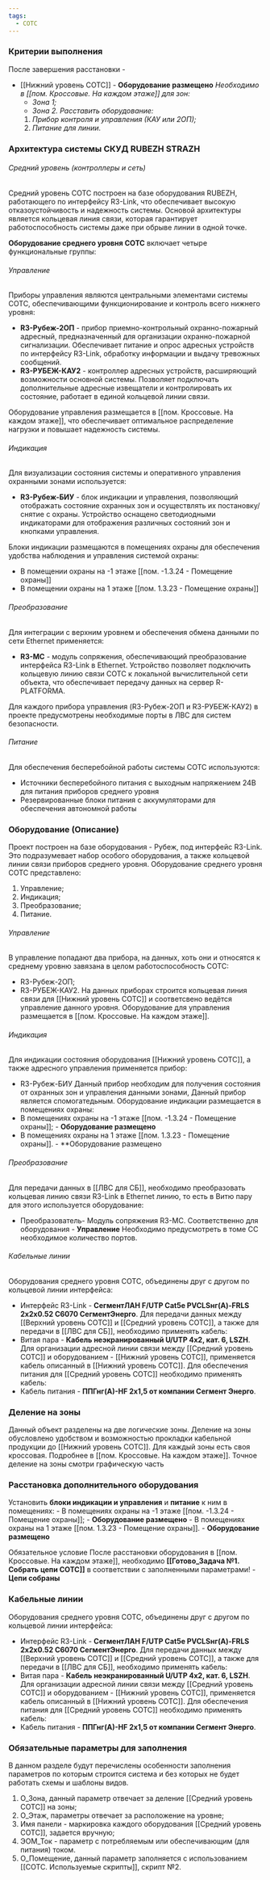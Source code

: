 ```yaml
---
tags:
  - СОТС
---
```

### Критерии выполнения

После завершения расстановки -  
- [[Нижний уровень СОТС]] - **Оборудование размещено**
	*Необходимо в [[пом. Кроссовые. На каждом этаже]] для зон:*
	-  *Зона 1;*
	- *Зона 2.*
	*Расставить оборудование:*
	1. *Прибор контроля и управления (КАУ или 2ОП);*
	2. *Питание для линии.*

### Архитектура системы СКУД RUBEZH STRAZH

###### Средний уровень (контроллеры и сеть)

Средний уровень СОТС построен на базе оборудования RUBEZH, работающего по интерфейсу R3-Link, что обеспечивает высокую отказоустойчивость и надежность системы. Основой архитектуры является кольцевая линия связи, которая гарантирует работоспособность системы даже при обрыве линии в одной точке.

**Оборудование среднего уровня СОТС** включает четыре функциональные группы:

###### Управление

Приборы управления являются центральными элементами системы СОТС, обеспечивающими функционирование и контроль всего нижнего уровня:

- **R3-Рубеж-2ОП** - прибор приемно-контрольный охранно-пожарный адресный, предназначенный для организации охранно-пожарной сигнализации. Обеспечивает питание и опрос адресных устройств по интерфейсу R3-Link, обработку информации и выдачу тревожных сообщений.
- **R3-РУБЕЖ-КАУ2** - контроллер адресных устройств, расширяющий возможности основной системы. Позволяет подключать дополнительные адресные извещатели и контролировать их состояние, работает в единой кольцевой линии связи.

Оборудование управления размещается в [[пом. Кроссовые. На каждом этаже]], что обеспечивает оптимальное распределение нагрузки и повышает надежность системы.

###### Индикация

Для визуализации состояния системы и оперативного управления охранными зонами используется:

- **R3-Рубеж-БИУ** - блок индикации и управления, позволяющий отображать состояние охранных зон и осуществлять их постановку/снятие с охраны. Устройство оснащено светодиодными индикаторами для отображения различных состояний зон и кнопками управления.

Блоки индикации размещаются в помещениях охраны для обеспечения удобства наблюдения и управления системой охраны:

- В помещении охраны на -1 этаже [[пом. -1.3.24 - Помещение охраны]]
- В помещении охраны на 1 этаже [[пом. 1.3.23 - Помещение охраны]]

###### Преобразование

Для интеграции с верхним уровнем и обеспечения обмена данными по сети Ethernet применяется:

- **R3-МС** - модуль сопряжения, обеспечивающий преобразование интерфейса R3-Link в Ethernet. Устройство позволяет подключить кольцевую линию связи СОТС к локальной вычислительной сети объекта, что обеспечивает передачу данных на сервер R-PLATFORMA.

Для каждого прибора управления (R3-Рубеж-2ОП и R3-РУБЕЖ-КАУ2) в проекте предусмотрены необходимые порты в ЛВС для систем безопасности.

###### Питание

Для обеспечения бесперебойной работы системы СОТС используются:
- Источники бесперебойного питания с выходным напряжением 24В для питания приборов среднего уровня
- Резервированные блоки питания с аккумуляторами для обеспечения автономной работы




### Оборудование  (Описание)
Проект построен на базе оборудования - Рубеж, под интерфейс R3-Link. Это подразумевает набор особого оборудования, а также кольцевой линии связи приборов среднего уровня.
Оборудование среднего уровня СОТС представлено:
1. Управление;
2. Индикация;
3. Преобразование;
4. Питание.
###### Управление 
В управление попадают два прибора, на данных, хоть они и относятся к среднему уровню завязана в целом работоспособность СОТС:
- R3-Рубеж-2ОП;
- R3-РУБЕЖ-КАУ2.
На данных приборах строится кольцевая линия связи для [[Нижний уровень СОТС]] и соответсвено ведётся управление данного уровня.
Оборудование для управления размещается в [[пом. Кроссовые. На каждом этаже]].

###### Индикация 
Для индикации состояния оборудования [[Нижний уровень СОТС]], а также адресного управления применяется прибор:
- R3-Рубеж-БИУ
Данный прибор необходим для получения состояния от охранных зон и управления данными зонами, Данный прибор является спомогатедьным.
Оборудование индикации размещается в помещениях охраны:
- В помещениях охраны на -1 этаже [[пом. -1.3.24 - Помещение охраны]]; - **Оборудование размещено**
- В помещениях охраны на 1 этаже [[пом. 1.3.23 - Помещение охраны]]. - **Оборудование размещено

###### Преобразование
Для передачи данных в [[ЛВС для СБ]], необходимо преобразовать кольцевая линию связи R3-Link в Ethernet линию, то есть в Витю пару для этого используется оборудование:
- Преобразователь- Модуль сопряжения R3-МС.
Соответственно для оборудования - **Управление** Необходимо предусмотреть в томе СС необходимое количество портов.

###### Кабельные линии 
Оборудования среднего уровня СОТС, объединены друг с другом по кольцевой линии интерфейса:
- Интерфейс R3-Link - **СегментЛАН F/UTP Cat5e PVCLSнг(A)-FRLS 2х2х0.52 С6070 СегментЭнерго**.
Для передачи данных между [[Верхний уровень СОТС]] и [[Средний уровень СОТС]], а также для передачи в [[ЛВС для СБ]], необходимо применять кабель:
- Витая пара - **Кабель неэкранированный U/UTP 4x2, кат. 6, LSZH**.
Для организации адресной линии связи между [[Средний уровень СОТС]] и оборудованием - [[Нижний уровень СОТС]], применяется кабель описанный в [[Нижний уровень СОТС]].
Для обеспечения питания для [[Средний уровень СОТС]] необходимо применять кабель:
- Кабель питания - **ППГнг(А)-HF 2х1,5 от компании Сегмент Энерго**.

### Деление на зоны 

Данный объект разделены на две логические зоны. Деление на зоны обусловлено удобством и возможностью прокладки кабельной продукции до [[Нижний уровень СОТС]]. Для каждый зоны есть своя кроссовая. Подробнее в [[пом. Кроссовые. На каждом этаже]].
Точное деление на зоны смотри графическую часть

### Расстановка дополнительного оборудования 
Установить **блоки индикации и управления** и **питание** к ним в помещениях:
	- В помещениях охраны на -1 этаже [[пом. -1.3.24 - Помещение охраны]]; - **Оборудование размещено**
	- В помещениях охраны на 1 этаже [[пом. 1.3.23 - Помещение охраны]]. - **Оборудование размещено**

Обязательное условие
	После расстановки оборудования в [[пом. Кроссовые. На каждом этаже]], необходимо **[[Готово_Задача №1. Cобрать цепи СОТС]]** в соответствии с заполненными параметрами! - **Цепи собраны**

### Кабельные линии 
Оборудования среднего уровня СОТС, объединены друг с другом по кольцевой линии интерфейса:
- Интерфейс R3-Link - **СегментЛАН F/UTP Cat5e PVCLSнг(A)-FRLS 2х2х0.52 С6070 СегментЭнерго**.
Для передачи данных между [[Верхний уровень СОТС]] и [[Средний уровень СОТС]], а также для передачи в [[ЛВС для СБ]], необходимо применять кабель:
- Витая пара - **Кабель неэкранированный U/UTP 4x2, кат. 6, LSZH**.
Для организации адресной линии связи между [[Средний уровень СОТС]] и оборудованием - [[Нижний уровень СОТС]], применяется кабель описанный в [[Нижний уровень СОТС]].
Для обеспечения питания для [[Средний уровень СОТС]] необходимо применять кабель:
- Кабель питания - **ППГнг(А)-HF 2х1,5 от компании Сегмент Энерго**.

### Обязательные параметры для заполнения
В данном разделе будут перечислены особенности заполнения параметров по которым строится система и без которых не будет работать схемы и шаблоны видов.
1. О_Зона, данный параметр отвечает за деление [[Средний уровень СОТС]] на зоны;
2. О_Этаж, параметры отвечает за расположение на уровне;
3. Имя панели - маркировка каждого оборудования [[Средний уровень СОТС]], задается вручную;
4. ЭОМ_Ток - параметр с потребляемым или обеспечивающим (для питания) током.
5. О_Помещение, данный параметр заполняется с использованием [[СОТС. Используемые скрипты]], скрипт №2.